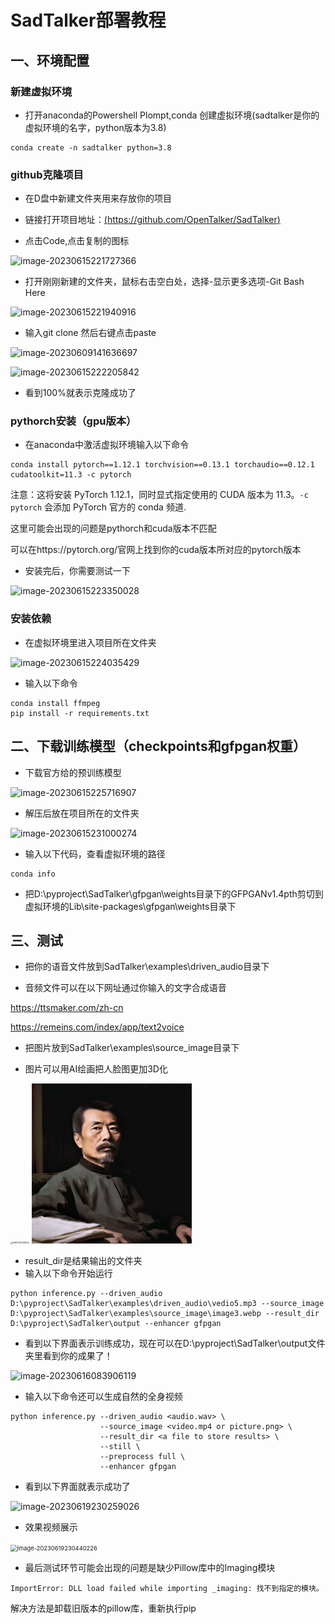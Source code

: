 # SadTalker部署教程

## 一、环境配置

### 新建虚拟环境

- 打开anaconda的Powershell Plompt,conda 创建虚拟环境(sadtalker是你的虚拟环境的名字，python版本为3.8)

```
conda create -n sadtalker python=3.8
```

### github克隆项目

- 在D盘中新建文件夹用来存放你的项目
- 链接打开项目地址：[(https://github.com/OpenTalker/SadTalker)](https://github.com/OpenTalker/SadTalker)

- 点击Code,点击复制的图标

![image-20230615221727366](D:\dx开源信息获取与应用\image\image-20230615221727366.png)

- 打开刚刚新建的文件夹，鼠标右击空白处，选择-显示更多选项-Git Bash Here

![image-20230615221940916](D:\dx开源信息获取与应用\image\image-20230615221940916.png)

- 输入git clone 然后右键点击paste

![image-20230609141636697](D:\dx开源信息获取与应用\image\image-20230609141636697.png)

![image-20230615222205842](D:\dx开源信息获取与应用\image\image-20230615222205842.png)

- 看到100%就表示克隆成功了



### pythorch安装（gpu版本）

- 在anaconda中激活虚拟环境输入以下命令

```
conda install pytorch==1.12.1 torchvision==0.13.1 torchaudio==0.12.1 cudatoolkit=11.3 -c pytorch
```

注意：这将安装 PyTorch 1.12.1，同时显式指定使用的 CUDA 版本为 11.3。`-c pytorch` 会添加 PyTorch 官方的 conda 频道.

这里可能会出现的问题是pythorch和cuda版本不匹配

可以在https://pytorch.org/官网上找到你的cuda版本所对应的pytorch版本

- 安装完后，你需要测试一下

![image-20230615223350028](D:\dx开源信息获取与应用\image\image-20230615223350028.png)

### 安装依赖

- 在虚拟环境里进入项目所在文件夹

![image-20230615224035429](D:\dx开源信息获取与应用\image\image-20230615224035429.png)

- 输入以下命令

```
conda install ffmpeg
pip install -r requirements.txt
```

## 二、下载训练模型（checkpoints和gfpgan权重）

- 下载官方给的预训练模型

![image-20230615225716907](C:\Users\86151\AppData\Roaming\Typora\typora-user-images\image-20230615225716907.png)

- 解压后放在项目所在的文件夹

![image-20230615231000274](D:\dx开源信息获取与应用\image\image-20230615231000274.png)

- 输入以下代码，查看虚拟环境的路径

```
conda info
```

- 把D:\pyproject\SadTalker\gfpgan\weights目录下的GFPGANv1.4pth剪切到虚拟环境的Lib\site-packages\gfpgan\weights目录下



## 三、测试

- 把你的语音文件放到SadTalker\examples\driven_audio目录下

- 音频文件可以在以下网址通过你输入的文字合成语音

https://ttsmaker.com/zh-cn

https://remeins.com/index/app/text2voice

- 把图片放到SadTalker\examples\source_image目录下

- 图片可以用AI绘画把人脸图更加3D化

<img src="D:\dx开源信息获取与应用\image\1687013041622.jpg" alt="1687013041622" style="zoom:25%;" />

<img src="https://github.com/joyjingyun/Sadtalker-s-tutorial/blob/main/image/1687013041608.webp" alt="1687013041608" style="zoom:25%;" />



- result_dir是结果输出的文件夹
- 输入以下命令开始运行

```
python inference.py --driven_audio D:\pyproject\SadTalker\examples\driven_audio\vedio5.mp3 --source_image D:\pyproject\SadTalker\examples\source_image\image3.webp --result_dir D:\pyproject\SadTalker\output --enhancer gfpgan
```



- 看到以下界面表示训练成功，现在可以在D:\pyproject\SadTalker\output文件夹里看到你的成果了！

![image-20230616083906119](D:\dx开源信息获取与应用\image\image-20230616083906119.png)



- 输入以下命令还可以生成自然的全身视频

```
python inference.py --driven_audio <audio.wav> \
                    --source_image <video.mp4 or picture.png> \
                    --result_dir <a file to store results> \
                    --still \
                    --preprocess full \
                    --enhancer gfpgan 
```

- 看到以下界面就表示成功了

![image-20230619230259026](D:\dx开源信息获取与应用\image\image-20230619230259026.png)

- 效果视频展示

<img src="[image](https://raw.githubusercontent.com/joyjingyun/Sadtalker-s-tutorial/main/image/1687013041608.webp)" alt="image-20230619230440226" style="zoom: 67%;" />

- 最后测试环节可能会出现的问题是缺少Pillow库中的Imaging模块

```
ImportError: DLL load failed while importing _imaging: 找不到指定的模块。
```

解决方法是卸载旧版本的pillow库，重新执行pip
